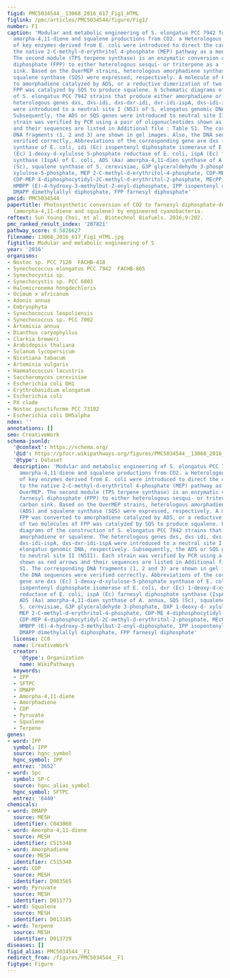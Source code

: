 ```yaml
---
figid: PMC5034544__13068_2016_617_Fig1_HTML
figlink: /pmc/articles/PMC5034544/figure/Fig1/
number: F1
caption: 'Modular and metabolic engineering of S. elongatus PCC 7942 for photosynthetic
  amorpha-4,11-diene and squalene productions from CO2. a Heterologous expression
  of key enzymes derived from E. coli were introduced to direct the carbon flux to
  the native 2-C-methyl-d-erythritol 4-phosphate (MEP) pathway as a module of OverMEP.
  The second module (TPS terpene synthase) is an enzymatic conversion of farnesyl
  diphosphate (FPP) to either heterologous sesqui- or triterpene as a final carbon
  sink. Based on the OverMEP strains, heterologous amorphadiene synthase (ADS) and
  squalene synthase (SQS) were expressed, respectively. A molecule of FPP was converted
  to amorphadiene catalyzed by ADS, or a reductive dimerization of two molecules of
  FPP was catalyzed by SQS to produce squalene. b Schematic diagrams of the construction
  of S. elongatus PCC 7942 strains that produce either amorphadiene or squalene. The
  heterologous genes dxs, dxs-idi, dxs-dxr-idi, dxr-idi-ispA, dxs-idi-ispA, dxs-dxr-idi-ispA
  were introduced to a neutral site I (NSI) of S. elongatus genomic DNA, respectively.
  Subsequently, the ADS or SQS genes were introduced to neutral site II (NSII). Each
  strain was verified by PCR using a pair of oligonucleotides shown as red arrows
  and their sequences are listed in Additional file : Table S1. The corresponding
  DNA fragments (1, 2 and 3) are shown in gel images. Also, the DNA sequences were
  verified correctly. Abbreviations of the corresponding gene are dxs (Ec) 1-deoxy-d-xylulose-5-phosphate
  synthase of E. coli, idi (Ec) isopentenyl diphosphate isomerase of E. coli, dxr
  (Ec) 1-deoxy-d-xylulose 5-phosphate reductase of E. coli, ispA (Ec) farnesyl diphosphate
  synthase (IspA) of E. coli, ADS (Aa) amorpha-4,11-dien synthase of A. annua, SQS
  (Sc), squalene synthase of S. cerevisiae, G3P glyceraldehyde 3-phosphate, DXP 1-deoxy-d-
  xylulose-5-phosphate, MEP 2-C-methyl-d-erythritol-4-phosphate, CDP-ME 4-diphosphocytidyl-2-C-methyl-d-erythritol;
  CDP-MEP 4-diphosphocytidyl-2C-methyl-d-erythritol-2-phosphate, MEcPP 2C-methyl-d-erythritol-2,4-cyclodiphosphate,
  HMBPP (E)-4-hydroxy-3-methylbut-2-enyl-diphosphate, IPP isopentenyl diphosphate,
  DMAPP dimethylallyl diphosphate, FPP farnesyl diphosphate'
pmcid: PMC5034544
papertitle: Photosynthetic conversion of CO2 to farnesyl diphosphate-derived phytochemicals
  (amorpha-4,11-diene and squalene) by engineered cyanobacteria.
reftext: Sun Young Choi, et al. Biotechnol Biofuels. 2016;9:202.
pmc_ranked_result_index: '207821'
pathway_score: 0.5826627
filename: 13068_2016_617_Fig1_HTML.jpg
figtitle: Modular and metabolic engineering of S
year: '2016'
organisms:
- Nostoc sp. PCC 7120  FACHB-418
- Synechococcus elongatus PCC 7942  FACHB-805
- Synechocystis sp.
- Synechocystis sp. PCC 6803
- Halomicronema hongdechloris
- Ocimum x africanum
- Adonis annua
- Embryophyta
- Synechococcus leopoliensis
- Synechococcus sp. PCC 7002
- Artemisia annua
- Dianthus caryophyllus
- Clarkia breweri
- Arabidopsis thaliana
- Solanum lycopersicum
- Nicotiana tabacum
- Artemisia vulgaris
- Haematococcus lacustris
- Saccharomyces cerevisiae
- Escherichia coli DH1
- Erythrobasidium elongatum
- Escherichia coli
- PX clade
- Nostoc punctiforme PCC 73102
- Escherichia coli DH5alpha
ndex: ''
annotations: []
seo: CreativeWork
schema-jsonld:
  '@context': https://schema.org/
  '@id': https://pfocr.wikipathways.org/figures/PMC5034544__13068_2016_617_Fig1_HTML.html
  '@type': Dataset
  description: 'Modular and metabolic engineering of S. elongatus PCC 7942 for photosynthetic
    amorpha-4,11-diene and squalene productions from CO2. a Heterologous expression
    of key enzymes derived from E. coli were introduced to direct the carbon flux
    to the native 2-C-methyl-d-erythritol 4-phosphate (MEP) pathway as a module of
    OverMEP. The second module (TPS terpene synthase) is an enzymatic conversion of
    farnesyl diphosphate (FPP) to either heterologous sesqui- or triterpene as a final
    carbon sink. Based on the OverMEP strains, heterologous amorphadiene synthase
    (ADS) and squalene synthase (SQS) were expressed, respectively. A molecule of
    FPP was converted to amorphadiene catalyzed by ADS, or a reductive dimerization
    of two molecules of FPP was catalyzed by SQS to produce squalene. b Schematic
    diagrams of the construction of S. elongatus PCC 7942 strains that produce either
    amorphadiene or squalene. The heterologous genes dxs, dxs-idi, dxs-dxr-idi, dxr-idi-ispA,
    dxs-idi-ispA, dxs-dxr-idi-ispA were introduced to a neutral site I (NSI) of S.
    elongatus genomic DNA, respectively. Subsequently, the ADS or SQS genes were introduced
    to neutral site II (NSII). Each strain was verified by PCR using a pair of oligonucleotides
    shown as red arrows and their sequences are listed in Additional file : Table
    S1. The corresponding DNA fragments (1, 2 and 3) are shown in gel images. Also,
    the DNA sequences were verified correctly. Abbreviations of the corresponding
    gene are dxs (Ec) 1-deoxy-d-xylulose-5-phosphate synthase of E. coli, idi (Ec)
    isopentenyl diphosphate isomerase of E. coli, dxr (Ec) 1-deoxy-d-xylulose 5-phosphate
    reductase of E. coli, ispA (Ec) farnesyl diphosphate synthase (IspA) of E. coli,
    ADS (Aa) amorpha-4,11-dien synthase of A. annua, SQS (Sc), squalene synthase of
    S. cerevisiae, G3P glyceraldehyde 3-phosphate, DXP 1-deoxy-d- xylulose-5-phosphate,
    MEP 2-C-methyl-d-erythritol-4-phosphate, CDP-ME 4-diphosphocytidyl-2-C-methyl-d-erythritol;
    CDP-MEP 4-diphosphocytidyl-2C-methyl-d-erythritol-2-phosphate, MEcPP 2C-methyl-d-erythritol-2,4-cyclodiphosphate,
    HMBPP (E)-4-hydroxy-3-methylbut-2-enyl-diphosphate, IPP isopentenyl diphosphate,
    DMAPP dimethylallyl diphosphate, FPP farnesyl diphosphate'
  license: CC0
  name: CreativeWork
  creator:
    '@type': Organization
    name: WikiPathways
  keywords:
  - IPP
  - SFTPC
  - DMAPP
  - Amorpha-4,11-diene
  - Amorphadiene
  - CDP
  - Pyruvate
  - Squalene
  - Terpene
genes:
- word: IPP
  symbol: IPP
  source: hgnc_symbol
  hgnc_symbol: IPP
  entrez: '3652'
- word: Spc
  symbol: SP-C
  source: hgnc_alias_symbol
  hgnc_symbol: SFTPC
  entrez: '6440'
chemicals:
- word: DMAPP
  source: MESH
  identifier: C043060
- word: Amorpha-4,11-diene
  source: MESH
  identifier: C515348
- word: Amorphadiene
  source: MESH
  identifier: C515348
- word: CDP
  source: MESH
  identifier: D003565
- word: Pyruvate
  source: MESH
  identifier: D011773
- word: Squalene
  source: MESH
  identifier: D013185
- word: Terpene
  source: MESH
  identifier: D013729
diseases: []
figid_alias: PMC5034544__F1
redirect_from: /figures/PMC5034544__F1
figtype: Figure
---
```

